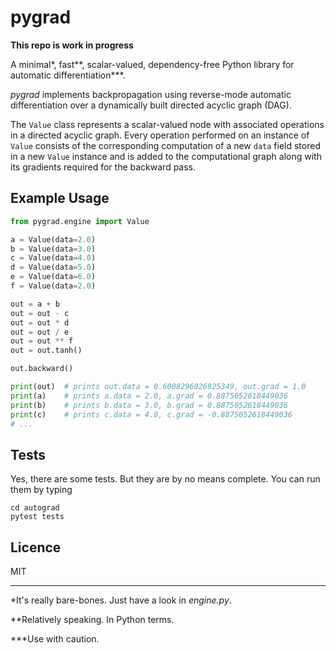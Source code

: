 # pygrad

**This repo is work in progress**

A minimal*, fast**, scalar-valued, dependency-free Python library for automatic differentiation***.

*pygrad* implements backpropagation using reverse-mode automatic differentiation over a dynamically
built directed acyclic graph (DAG).

The `Value` class represents a scalar-valued node with associated operations in a directed acyclic 
graph. Every operation performed on an instance of `Value` consists of the corresponding computation
of a new `data` field stored in a new `Value` instance and is added to the computational graph along
with its gradients required for the backward pass.

## Example Usage

```python
from pygrad.engine import Value

a = Value(data=2.0)
b = Value(data=3.0)
c = Value(data=4.0)
d = Value(data=5.0)
e = Value(data=6.0)
f = Value(data=2.0)

out = a + b
out = out - c
out = out * d
out = out / e
out = out ** f
out = out.tanh()

out.backward()

print(out)  # prints out.data = 0.6008296026925349, out.grad = 1.0 
print(a)    # prints a.data = 2.0, a.grad = 0.8875052618449036
print(b)    # prints b.data = 3.0, b.grad = 0.8875052618449036
print(c)    # prints c.data = 4.0, c.grad = -0.8875052618449036 
# ...
```



## Tests

Yes, there are some tests. But they are by no means complete. You can run them by typing

```commandline
cd autograd
pytest tests
```

## Licence

MIT

---
*It's really bare-bones. Just have a look in *engine.py*.

**Relatively speaking. In Python terms.

***Use with caution.

